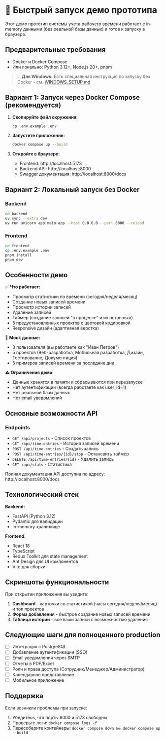 # 🚀 Быстрый запуск демо прототипа

Этот демо прототип системы учета рабочего времени работает с in-memory данными (без реальной базы данных) и готов к запуску в браузере.

## Предварительные требования

- Docker и Docker Compose
- Или локально: Python 3.12+, Node.js 20+, pnpm

> 💡 **Для Windows:** Есть специальная инструкция по запуску без Docker - см. [WINDOWS_SETUP.md](WINDOWS_SETUP.md)

## Вариант 1: Запуск через Docker Compose (рекомендуется)

1. **Скопируйте файл окружения:**
   ```bash
   cp .env.example .env
   ```

2. **Запустите приложение:**
   ```bash
   docker compose up --build
   ```

3. **Откройте в браузере:**
   - Frontend: http://localhost:5173
   - Backend API: http://localhost:8000
   - Swagger документация: http://localhost:8000/docs

## Вариант 2: Локальный запуск без Docker

### Backend

```bash
cd backend
uv sync --extra dev
uv run uvicorn app.main:app --host 0.0.0.0 --port 8000 --reload
```

### Frontend

```bash
cd frontend
cp .env.example .env
pnpm install
pnpm dev
```

## Особенности демо

✅ **Что работает:**
- Просмотр статистики по времени (сегодня/неделя/месяц)
- Создание новых записей времени
- Просмотр истории записей
- Удаление записей
- Таймер (создание записей "в процессе" и их остановка)
- 5 предустановленных проектов с цветовой кодировкой
- Responsive дизайн (адаптивная верстка)

📝 **Mock данные:**
- 3 пользователя (вы работаете как "Иван Петров")
- 5 проектов (Веб-разработка, Мобильная разработка, Дизайн, Тестирование, Документация)
- 5 примеров записей времени за последние дни

⚠️ **Ограничения демо:**
- Данные хранятся в памяти и сбрасываются при перезапуске
- Нет аутентификации (всегда работаете как user_id=1)
- Нет реальной базы данных
- Нет email уведомлений

## Основные возможности API

### Endpoints

- `GET /api/projects` - Список проектов
- `GET /api/time-entries` - История записей времени
- `POST /api/time-entries` - Создать запись
- `POST /api/time-entries/{id}/stop` - Остановить таймер
- `DELETE /api/time-entries/{id}` - Удалить запись
- `GET /api/stats` - Статистика

Полная документация API доступна по адресу: http://localhost:8000/docs

## Технологический стек

**Backend:**
- FastAPI (Python 3.12)
- Pydantic для валидации
- In-memory хранилище

**Frontend:**
- React 18
- TypeScript
- Redux Toolkit для state management
- Ant Design для UI компонентов
- Vite для сборки

## Скриншоты функциональности

При открытии приложения вы увидите:

1. **Dashboard** - карточки со статистикой (часы сегодня/неделя/месяц) и топ проектов
2. **Форма добавления** - быстрое создание новых записей времени
3. **Таблица истории** - все ваши записи с возможностью удаления

## Следующие шаги для полноценного production

- [ ] Интеграция с PostgreSQL
- [ ] Добавление аутентификации (SSO)
- [ ] Email уведомления через SMTP
- [ ] Отчеты в PDF/Excel
- [ ] Роли и права доступа (Сотрудник/Менеджер/Администратор)
- [ ] Календарное представление
- [ ] Мобильное приложение

## Поддержка

Если возникли проблемы при запуске:

1. Убедитесь, что порты 8000 и 5173 свободны
2. Проверьте логи: `docker compose logs -f`
3. Пересоберите контейнеры: `docker compose down && docker compose up --build`